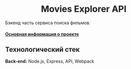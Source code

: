 <h1 align="center">Movies Explorer API</h1>

Бэкенд часть сервиса поиска фильмов.
<h4><a href="https://github.com/sengeer/movies-explorer-frontend" target="_blank">Основная информация о проекте</a></h4>

## Технологический стек

**Back-end:** Node.js, Express, API, Webpack

